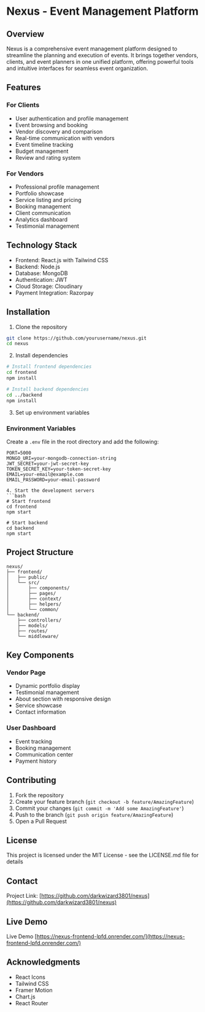 # Nexus - Event Management Platform

## Overview
Nexus is a comprehensive event management platform designed to streamline the planning and execution of events. It brings together vendors, clients, and event planners in one unified platform, offering powerful tools and intuitive interfaces for seamless event organization.

## Features

### For Clients
- User authentication and profile management
- Event browsing and booking
- Vendor discovery and comparison
- Real-time communication with vendors
- Event timeline tracking
- Budget management
- Review and rating system

### For Vendors
- Professional profile management
- Portfolio showcase
- Service listing and pricing
- Booking management
- Client communication
- Analytics dashboard
- Testimonial management

## Technology Stack
- Frontend: React.js with Tailwind CSS
- Backend: Node.js
- Database: MongoDB
- Authentication: JWT
- Cloud Storage: Cloudinary
- Payment Integration: Razorpay

## Installation

1. Clone the repository
```bash
git clone https://github.com/yourusername/nexus.git
cd nexus
```

2. Install dependencies
```bash
# Install frontend dependencies
cd frontend
npm install

# Install backend dependencies
cd ../backend
npm install
```

3. Set up environment variables
### Environment Variables
Create a `.env` file in the root directory and add the following:
```env
PORT=5000
MONGO_URI=your-mongodb-connection-string
JWT_SECRET=your-jwt-secret-key
TOKEN_SECRET_KEY=your-token-secret-key
EMAIL=your-email@example.com
EMAIL_PASSWORD=your-email-password

4. Start the development servers
```bash
# Start frontend
cd frontend
npm start

# Start backend
cd backend
npm start
```

## Project Structure
```
nexus/
├── frontend/
│   ├── public/
│   └── src/
│       ├── components/
│       ├── pages/
│       ├── context/
│       ├── helpers/
│       └── common/
└── backend/
    ├── controllers/
    ├── models/
    ├── routes/
    └── middleware/
```

## Key Components

### Vendor Page
- Dynamic portfolio display
- Testimonial management
- About section with responsive design
- Service showcase
- Contact information

### User Dashboard
- Event tracking
- Booking management
- Communication center
- Payment history

## Contributing
1. Fork the repository
2. Create your feature branch (`git checkout -b feature/AmazingFeature`)
3. Commit your changes (`git commit -m 'Add some AmazingFeature'`)
4. Push to the branch (`git push origin feature/AmazingFeature`)
5. Open a Pull Request

## License
This project is licensed under the MIT License - see the LICENSE.md file for details

## Contact
Project Link: [https://github.com/darkwizard3801/nexus](https://github.com/darkwizard3801/nexus)

## Live Demo
Live Demo [https://nexus-frontend-lpfd.onrender.com/](https://nexus-frontend-lpfd.onrender.com/)

## Acknowledgments
- React Icons
- Tailwind CSS
- Framer Motion
- Chart.js
- React Router
